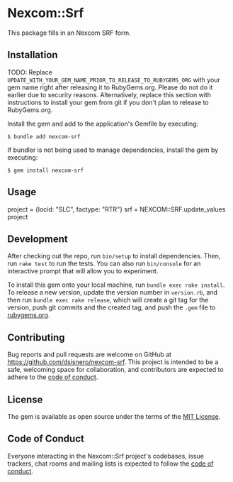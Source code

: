 # Nexcom::Srf

This package fills in an Nexcom SRF form.


## Installation

TODO: Replace `UPDATE_WITH_YOUR_GEM_NAME_PRIOR_TO_RELEASE_TO_RUBYGEMS_ORG` with your gem name right after releasing it to RubyGems.org. Please do not do it earlier due to security reasons. Alternatively, replace this section with instructions to install your gem from git if you don't plan to release to RubyGems.org.

Install the gem and add to the application's Gemfile by executing:

    $ bundle add nexcom-srf

If bundler is not being used to manage dependencies, install the gem by executing:

    $ gem install nexcom-srf

## Usage

project = {locid: "SLC", factype: "RTR"}
srf = NEXCOM::SRF.update_values project

## Development

After checking out the repo, run `bin/setup` to install dependencies. Then, run `rake test` to run the tests. You can also run `bin/console` for an interactive prompt that will allow you to experiment.

To install this gem onto your local machine, run `bundle exec rake install`. To release a new version, update the version number in `version.rb`, and then run `bundle exec rake release`, which will create a git tag for the version, push git commits and the created tag, and push the `.gem` file to [rubygems.org](https://rubygems.org).

## Contributing

Bug reports and pull requests are welcome on GitHub at https://github.com/dsisnero/nexcom-srf. This project is intended to be a safe, welcoming space for collaboration, and contributors are expected to adhere to the [code of conduct](https://github.com/dsisnero/nexcom-srf/blob/master/CODE_OF_CONDUCT.md).

## License

The gem is available as open source under the terms of the [MIT License](https://opensource.org/licenses/MIT).

## Code of Conduct

Everyone interacting in the Nexcom::Srf project's codebases, issue trackers, chat rooms and mailing lists is expected to follow the [code of conduct](https://github.com/dsisnero/nexcom-srf/blob/master/CODE_OF_CONDUCT.md).
